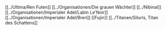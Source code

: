 [[../Ultima/Ren Futen]]
[[../Organisationen/Die grauen Wächter]]
[[../Nibinal]]
[[../Organisationen/Imperialer Adel/Labin Le'Noir]]
[[../Organisationen/Imperialer Adel/Breri]]
[[Fujin]]
[[../Titanen/Siluris, Titan des Schattens]]
